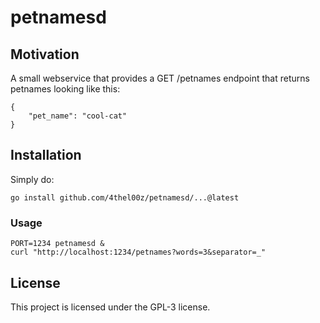 # petnamesd

## Motivation

A small webservice that provides a GET /petnames endpoint that returns petnames looking like this:

```
{
    "pet_name": "cool-cat"
}
```

## Installation

Simply do:

```
go install github.com/4thel00z/petnamesd/...@latest
```

### Usage

```
PORT=1234 petnamesd &
curl "http://localhost:1234/petnames?words=3&separator=_"
```
## License

This project is licensed under the GPL-3 license.
